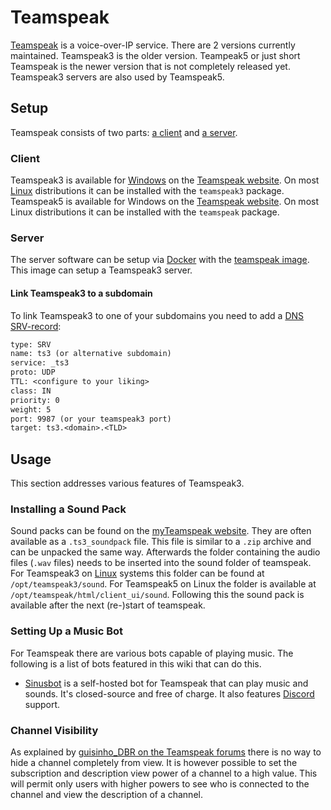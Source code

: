 # Teamspeak

[Teamspeak](https://www.teamspeak.com) is a voice-over-IP service.
There are 2 versions currently maintained.
Teamspeak3 is the older version.
Teampeak5 or just short Teamspeak is the newer version that is not completely released yet.
Teamspeak3 servers are also used by Teamspeak5.

## Setup

Teamspeak consists of two parts: [a client](#client) and [a server](#server).

### Client

Teamspeak3 is available for [Windows](/wiki/windows.md) on the
[Teamspeak website](https://www.teamspeak.de/download/).
On most [Linux](/wiki/linux.md) distributions it can be installed with the `teamspeak3` package.
Teamspeak5 is available for Windows on the
[Teamspeak website](https://teamspeak.com/de/downloads/#ts5).
On most Linux distributions it can be installed with the `teamspeak` package.

### Server

The server software can be setup via [Docker](/wiki/docker.md) with the
[teamspeak image](./docker/teamspeak.md).
This image can setup a Teamspeak3 server.

#### Link Teamspeak3 to a subdomain

To link Teamspeak3 to one of your subdomains you need to add a
[DNS SRV-record](./dns.md#srv-record):

```txt
type: SRV
name: ts3 (or alternative subdomain)
service: _ts3
proto: UDP
TTL: <configure to your liking>
class: IN
priority: 0
weight: 5
port: 9987 (or your teamspeak3 port)
target: ts3.<domain>.<TLD>
```

## Usage

This section addresses various features of Teamspeak3.

### Installing a Sound Pack

Sound packs can be found on the
[myTeamspeak website](https://www.myteamspeak.com/?search=&type=SOUNDPACK).
They are often available as a `.ts3_soundpack` file.
This file is similar to a `.zip` archive and can be unpacked the same way.
Afterwards the folder containing the audio files (`.wav` files) needs to be inserted into the sound
folder of teamspeak.
For Teamspeak3 on [Linux](/wiki/linux.md) systems this folder can be found at
`/opt/teamspeak3/sound`.
For Teamspeak5 on Linux the folder is available at `/opt/teamspeak/html/client_ui/sound`.
Following this the sound pack is available after the next (re-)start of teamspeak.

### Setting Up a Music Bot

For Teamspeak there are various bots capable of playing music.
The following is a list of bots featured in this wiki that can do this.

- [Sinusbot](/wiki/sinusbot.md) is a self-hosted bot for Teamspeak that can play music and sounds. 
  It's closed-source and free of charge.
  It also features [Discord](/wiki/discord.md) support.

### Channel Visibility

As explained by
[guisinho_DBR on the Teamspeak forums](https://community.teamspeak.com/t/room-that-nobody-can-see-only-some-people-with-powers/20471)
there is no way to hide a channel completely from view.
It is however possible to set the subscription and description view power of a channel to a high
value.
This will permit only users with higher powers to see who is connected to the channel and view the
description of a channel.
